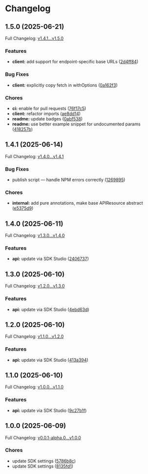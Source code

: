 # Changelog

## 1.5.0 (2025-06-21)

Full Changelog: [v1.4.1...v1.5.0](https://github.com/sili-wen/document-ai-sdk/compare/v1.4.1...v1.5.0)

### Features

* **client:** add support for endpoint-specific base URLs ([2d4ff84](https://github.com/sili-wen/document-ai-sdk/commit/2d4ff844c10dd7d5a1478b4fa8d8c0ad966efed0))


### Bug Fixes

* **client:** explicitly copy fetch in withOptions ([0a162f3](https://github.com/sili-wen/document-ai-sdk/commit/0a162f3fa89e2485a97b2aacbe3610879403530f))


### Chores

* **ci:** enable for pull requests ([76f17c5](https://github.com/sili-wen/document-ai-sdk/commit/76f17c502b8b6edfd07ee1edfffe2225e4cc468f))
* **client:** refactor imports ([ae8dd14](https://github.com/sili-wen/document-ai-sdk/commit/ae8dd147655863fdbe34a3e85e139f706d1f6c33))
* **readme:** update badges ([0abf538](https://github.com/sili-wen/document-ai-sdk/commit/0abf53829e1fa8a3b5a583dc77b11cef7c86b4e5))
* **readme:** use better example snippet for undocumented params ([418257b](https://github.com/sili-wen/document-ai-sdk/commit/418257b0aadb1a260e6fba7631c97a1c8d69d043))

## 1.4.1 (2025-06-14)

Full Changelog: [v1.4.0...v1.4.1](https://github.com/sili-wen/document-ai-sdk/compare/v1.4.0...v1.4.1)

### Bug Fixes

* publish script — handle NPM errors correctly ([1269895](https://github.com/sili-wen/document-ai-sdk/commit/126989599b159517ab3312be3146073ab38ac85d))


### Chores

* **internal:** add pure annotations, make base APIResource abstract ([e5375d9](https://github.com/sili-wen/document-ai-sdk/commit/e5375d901c0c16dd022acd0b0cb4d6d6784dd325))

## 1.4.0 (2025-06-11)

Full Changelog: [v1.3.0...v1.4.0](https://github.com/sili-wen/document-ai-sdk/compare/v1.3.0...v1.4.0)

### Features

* **api:** update via SDK Studio ([2406737](https://github.com/sili-wen/document-ai-sdk/commit/240673745e4f00a3f5c550102cc8849e18a761cb))

## 1.3.0 (2025-06-10)

Full Changelog: [v1.2.0...v1.3.0](https://github.com/sili-wen/document-ai-sdk/compare/v1.2.0...v1.3.0)

### Features

* **api:** update via SDK Studio ([4ebd63d](https://github.com/sili-wen/document-ai-sdk/commit/4ebd63d837e5d6b9fcfdca480878f21a0bc49fbd))

## 1.2.0 (2025-06-10)

Full Changelog: [v1.1.0...v1.2.0](https://github.com/sili-wen/document-ai-sdk/compare/v1.1.0...v1.2.0)

### Features

* **api:** update via SDK Studio ([413a394](https://github.com/sili-wen/document-ai-sdk/commit/413a39483bf30051e398153729c64c0c8b6c682e))

## 1.1.0 (2025-06-10)

Full Changelog: [v1.0.0...v1.1.0](https://github.com/sili-wen/document-ai-sdk/compare/v1.0.0...v1.1.0)

### Features

* **api:** update via SDK Studio ([9c27b1f](https://github.com/sili-wen/document-ai-sdk/commit/9c27b1f0a5617c71eec528826c61765c7104a553))

## 1.0.0 (2025-06-09)

Full Changelog: [v0.0.1-alpha.0...v1.0.0](https://github.com/sili-wen/document-ai-sdk/compare/v0.0.1-alpha.0...v1.0.0)

### Chores

* update SDK settings ([5786b8c](https://github.com/sili-wen/document-ai-sdk/commit/5786b8c39b0f58546cce23995f2c85536fcd40e3))
* update SDK settings ([8135fd1](https://github.com/sili-wen/document-ai-sdk/commit/8135fd17d71d433872f6c01df1d9a7b19a380207))
